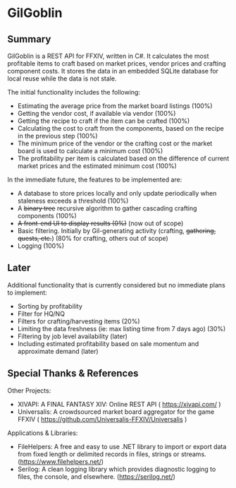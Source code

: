 # GilGoblin

## Summary

GilGoblin is a REST API for FFXIV, written in C#. It calculates the most profitable items to craft based on market prices, vendor prices and crafting component costs. It stores the data in an embedded SQLite database for local reuse while the data is not stale. 

The initial functionality includes the following:

* Estimating the average price from the market board listings (100%)
* Getting the vendor cost, if available via vendor (100%)
* Getting the recipe to craft if the item can be crafted (100%)
* Calculating the cost to craft from the components, based on the recipe in the previous step (100%)
* The minimum price of the vendor or the crafting cost or the market board is used to calculate a minimum cost (100%)
* The profitability per item is calculated based on the difference of current market prices and the estimated minimum cost (100%)

In the immediate future, the features to be implemented are:

* A database to store prices locally and only update periodically when staleness exceeds a threshold (100%)
* A ~~binary tree~~ recursive algorithm to gather cascading crafting components (100%)
* ~~A front-end UI to display results (0%)~~ (now out of scope)
* Basic filtering. Initially by Gil-generating activity (crafting, ~~gathering, quests, etc.~~) (80% for crafting, others out of scope)
* Logging (100%)

## Later

Additional functionality that is currently considered but no immediate plans to implement:

* Sorting by profitability
* Filter for HQ/NQ
* Filters for crafting/harvesting items (20%)
* Limiting the data freshness (ie: max listing time from 7 days ago) (30%)
* Filtering by job level availability (later)
* Including estimated profitability based on sale momentum and approximate demand (later)

## Special Thanks & References
Other Projects:
* XIVAPI: A FINAL FANTASY XIV: Online REST API ( https://xivapi.com/ )
* Universalis: A crowdsourced market board aggregator for the game FFXIV ( https://github.com/Universalis-FFXIV/Universalis )

Applications & Libraries:
* FileHelpers: A free and easy to use .NET library to import or export data from fixed length or delimited records in files, strings or streams.   (https://www.filehelpers.net/)
* Serilog: A clean logging library which provides diagnostic logging to files, the console, and elsewhere.  (https://serilog.net/)
